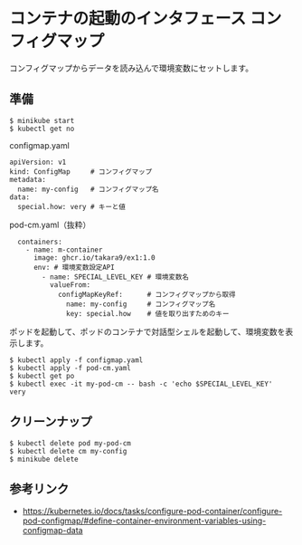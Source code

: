 # コンテナの起動のインタフェース コンフィグマップ
コンフィグマップからデータを読み込んで環境変数にセットします。


## 準備
```
$ minikube start
$ kubectl get no
```

configmap.yaml
```
apiVersion: v1 
kind: ConfigMap     # コンフィグマップ
metadata:
  name: my-config   # コンフィグマップ名
data:
  special.how: very # キーと値
```

pod-cm.yaml（抜粋）
```
  containers:
    - name: m-container
      image: ghcr.io/takara9/ex1:1.0
      env: # 環境変数設定API
        - name: SPECIAL_LEVEL_KEY # 環境変数名
          valueFrom:
            configMapKeyRef:      # コンフィグマップから取得
              name: my-config     # コンフィグマップ名
              key: special.how    # 値を取り出すためのキー
```


ポッドを起動して、ポッドのコンテナで対話型シェルを起動して、環境変数を表示します。
```
$ kubectl apply -f configmap.yaml
$ kubectl apply -f pod-cm.yaml 
$ kubectl get po 
$ kubectl exec -it my-pod-cm -- bash -c 'echo $SPECIAL_LEVEL_KEY'
very
```


## クリーンナップ
```
$ kubectl delete pod my-pod-cm
$ kubectl delete cm my-config
$ minikube delete
```


## 参考リンク
- https://kubernetes.io/docs/tasks/configure-pod-container/configure-pod-configmap/#define-container-environment-variables-using-configmap-data
